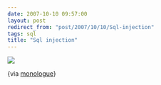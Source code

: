 ```yaml
---
date: 2007-10-10 09:57:00
layout: post
redirect_from: "post/2007/10/10/Sql-injection"
tags: sql
title: "Sql injection"
---
```


[![](http://imgs.xkcd.com/comics/exploits_of_a_mom.png)](http://xkcd.com/327/)

{via [monologue](http://www.go-mono.com/monologue/)}
